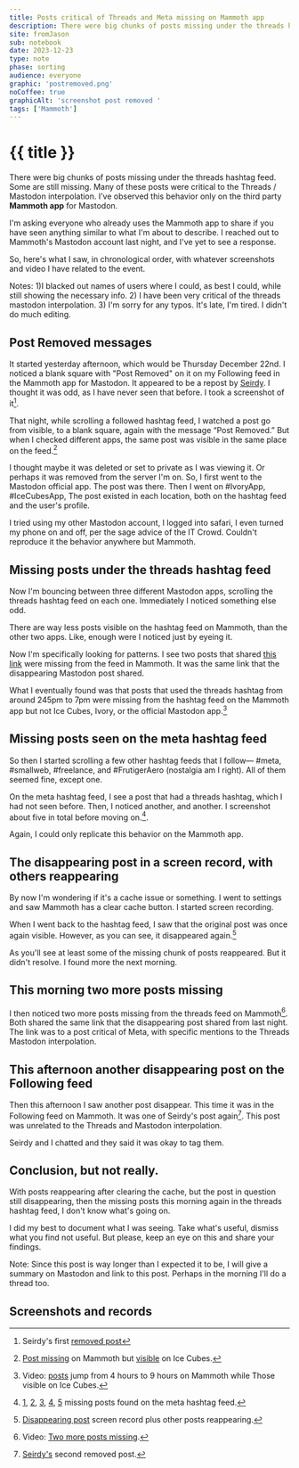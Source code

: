 ```yaml
---
title: Posts critical of Threads and Meta missing on Mammoth app
description: There were big chunks of posts missing under the threads hashtag feed. Some are still missing. Many of these posts were critical to the Threads / Mastodon interpolation. 
site: fromJason
sub: notebook
date: 2023-12-23
type: note
phase: sorting
audience: everyone
graphic: 'postremoved.png'
noCoffee: true
graphicAlt: 'screenshot post removed '
tags: ['Mammoth']
---
```

# {{ title }}

There were big chunks of posts missing under the threads hashtag feed. Some are still missing. Many of these posts were critical to the Threads / Mastodon interpolation. I’ve observed this behavior only on the third party **Mammoth app** for Mastodon. 

I'm asking everyone who already uses the Mammoth app to share if you have seen anything similar to what I'm about to describe. I reached out to Mammoth's Mastodon account last night, and I've yet to see a response. 

So, here's what I saw, in chronological order, with whatever screenshots and video I have related to the event. 

Notes: 1)I blacked out names of users where I could, as best I could, while still showing the necessary info. 2) I have been very critical of the threads mastodon interpolation. 3) I'm sorry for any typos. It's late, I'm tired. I didn't do much editing.

## Post Removed messages

It started yesterday afternoon, which would be Thursday December 22nd. I noticed a blank square with "Post Removed" on it on my Following feed in the Mammoth app for Mastodon. It appeared to be a repost by [Seirdy](https://pleroma.envs.net/users/Seirdy). I thought it was odd, as I have never seen that before. I took a screenshot of it[^1]. 

That night, while scrolling a followed hashtag feed, I watched a post go from visible, to a blank square, again with the message “Post Removed.” But when I checked different apps, the same post was visible in the same place on the feed.[^2]

I thought maybe it was deleted or set to private as I was viewing it. Or perhaps it was removed from the server I'm on. So, I first went to the Mastodon official app. The post was there. Then I went on #IvoryApp, #IceCubesApp, The post existed in each location, both on the hashtag feed and the user's profile. 

I tried using my other Mastodon account, I logged into safari, I even turned my phone on and off, per the sage advice of the IT Crowd. Couldn't reproduce it the behavior anywhere but Mammoth. 

## Missing posts under the threads hashtag feed

Now I'm bouncing between three different Mastodon apps, scrolling the threads hashtag feed on each one. Immediately I noticed something else odd. 

There are way less posts visible on the hashtag feed on Mammoth, than the other two apps. Like, enough were I noticed just by eyeing it. 

Now I'm specifically looking for patterns. I see two posts that shared [this link](https://erinkissane.com/untangling-threads) were missing from the feed in Mammoth. It was the same link that the disappearing Mastodon post shared. 

What I eventually found was that posts that used the threads hashtag from around 245pm to 7pm were missing from the hashtag feed on the Mammoth app but not Ice Cubes, Ivory, or the official Mastodon app.[^3]

## Missing posts seen on the meta hashtag feed


So then I started scrolling a few other hashtag feeds that I follow— #meta, #smallweb, #freelance, and #FrutigerAero (nostalgia am I right). All of them seemed fine, except one.

On the meta hashtag feed, I see a post that had a threads hashtag, which I had not seen before. Then, I noticed another, and another. I screenshot about five in total before moving on.[^4]. 

Again, I could only replicate this behavior on the Mammoth app. 

## The disappearing post in a screen record, with others reappearing 

By now I'm wondering if it's a cache issue or something. I went to settings and saw Mammoth has a clear cache button. I started screen recording. 

When I went back to the hashtag feed, I saw that the original post was once again visible. However, as you can see, it disappeared again.[^5]

As you'll see at least some of the missing chunk of posts reappeared. But it didn't resolve. I found more the next morning.

## This morning two more posts missing 

I then noticed two more posts missing from the threads feed on Mammoth[^6]. Both shared the same link that the disappearing post shared from last night. The link was to a post critical of Meta, with specific mentions to the Threads Mastodon interpolation. 

## This afternoon another disappearing post on the Following feed 

Then this afternoon I saw another post disappear. This time it was in the Following feed on Mammoth. It was one of Seirdy's post again[^7]. This post was unrelated to the Threads and Mastodon interpolation. 

Seirdy and I chatted and they said it was okay to tag them. 

## Conclusion, but not really. 

With posts reappearing after clearing the cache, but the post in question still disappearing, then the missing posts this morning again in the threads hashtag feed, I don't know what's going on. 

I did my best to document what I was seeing. Take what's useful, dismiss what you find not useful. But please, keep an eye on this and share your findings. 

Note: Since this post is way longer than I expected it to be, I will give a summary on Mastodon and link to this post. Perhaps in the morning I'll do a thread too. 

## Screenshots and records

[^1]: Seirdy's first [removed post](https://www.fromjason.xyz/img/IMG_2973.jpg)

[^2]: [Post missing](https://www.fromjason.xyz/img/IMG_2979.jpg) on Mammoth but [visible](https://www.fromjason.xyz/img/IMG_2984.jpg) on Ice Cubes. 

[^3]: Video: [posts](https://fromjason.notion.site/Missing-posts-59807f220d1e49ff859bcbe576376b4f?pvs=4) jump from 4 hours to 9 hours on Mammoth while Those visible on Ice Cubes. 

[^4]: [1](https://www.fromjason.xyz/img/IMG_2999.jpg), [2](https://www.fromjason.xyz/img/IMG_3001.jpg), [3](IMG_3002.jpg), [4](https://www.fromjason.xyz/img/IMG_3003.jpg), [5](https://www.fromjason.xyz/img/IMG_3004.jpg) missing posts found on the meta hashtag feed. 

[^5]: [Disappearing post](https://fromjason.notion.site/Posts-removed-again-044e79c9c8184b60acddc1feeef09624?pvs=4) screen record plus other posts reappearing. 

[^6]: Video: [Two more posts missing](https://fromjason.notion.site/2-more-missing-posts-eea11fe209724912b0f32895ebcc04b0?pvs=4). 

[^7]: [Seirdy's](https://www.fromjason.xyz/img/IMG_3035.jpg) second removed post. 





